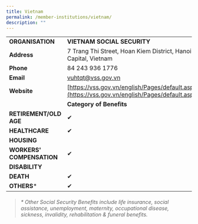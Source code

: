 ```yaml
---
title: Vietnam
permalink: /member-institutions/vietnam/
description: ""
---
```

|  |  | 
| -------- | -------- | 
| **ORGANISATION** | **VIETNAM SOCIAL SECURITY** | 
| **Address** | 7 Trang Thi Street, Hoan Kiem District, Hanoi Capital, Vietnam | 
| **Phone** | 84 243 936 1776 | 
| **Email** | [vuhtqt@vss.gov.vn](mailto:vuhtqt@vss.gov.vn) | 
| **Website** | [https://vss.gov.vn/english/Pages/default.aspx](https://vss.gov.vn/english/Pages/default.aspx) | 
| | **Category of Benefits**|
| **RETIREMENT/OLD AGE** | ✔ | 
| **HEALTHCARE** | ✔  | 
| **HOUSING** |  | 
| **WORKERS' COMPENSATION** | ✔ | 
| **DISABILITY** | | 
| **DEATH** | ✔ | 
| **OTHERS*** | ✔ |

> ###### \* Other Social Security Benefits include life insurance, social assistance, unemployment, maternity, occupational disease, sickness, invalidity, rehabilitation & funeral benefits.